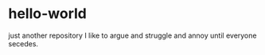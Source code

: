 # hello-world
just another repository
I like to argue and struggle and annoy until everyone secedes.
